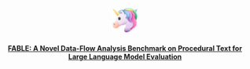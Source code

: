 <p align="center">
  <img src="./unicorn.png" alt="FABLE Logo" width="50" style="vertical-align: middle; margin-bottom: 10px;">
</p>

<p align="center">
  <b><u>FABLE: A Novel Data-Flow Analysis Benchmark on Procedural Text for Large Language Model Evaluation</u></b>
</p>
